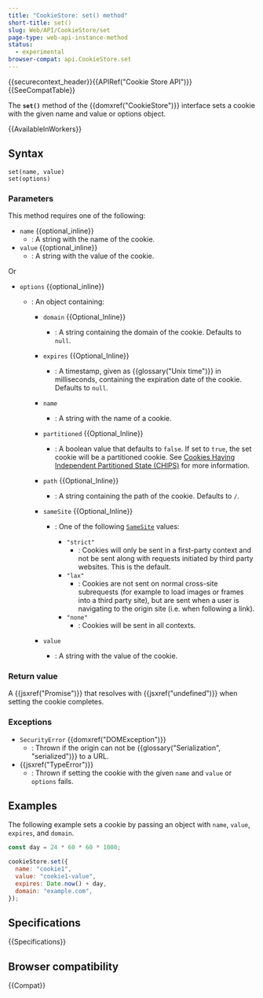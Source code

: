```yaml
---
title: "CookieStore: set() method"
short-title: set()
slug: Web/API/CookieStore/set
page-type: web-api-instance-method
status:
  - experimental
browser-compat: api.CookieStore.set
---
```


{{securecontext_header}}{{APIRef("Cookie Store API")}}{{SeeCompatTable}}

The **`set()`** method of the {{domxref("CookieStore")}} interface sets a cookie with the given name and value or options object.

{{AvailableInWorkers}}

## Syntax

```js-nolint
set(name, value)
set(options)
```

### Parameters

This method requires one of the following:

- `name` {{optional_inline}}
  - : A string with the name of the cookie.
- `value` {{optional_inline}}
  - : A string with the value of the cookie.

Or

- `options` {{optional_inline}}

  - : An object containing:

    - `domain` {{Optional_Inline}}
      - : A string containing the domain of the cookie. Defaults to `null`.
    - `expires` {{Optional_Inline}}
      - : A timestamp, given as {{glossary("Unix time")}} in milliseconds, containing the expiration date of the cookie. Defaults to `null`.
    - `name`
      - : A string with the name of a cookie.
    - `partitioned` {{Optional_Inline}}
      - : A boolean value that defaults to `false`. If set to `true`, the set cookie will be a partitioned cookie. See [Cookies Having Independent Partitioned State (CHIPS)](/en-US/docs/Web/Privacy/Partitioned_cookies) for more information.
    - `path` {{Optional_Inline}}
      - : A string containing the path of the cookie. Defaults to `/`.
    - `sameSite` {{Optional_Inline}}

      - : One of the following [`SameSite`](/en-US/docs/Web/HTTP/Headers/Set-Cookie#samesitesamesite-value) values:

        - `"strict"`
          - : Cookies will only be sent in a first-party context and not be sent along with requests initiated by third party websites. This is the default.
        - `"lax"`
          - : Cookies are not sent on normal cross-site subrequests (for example to load images or frames into a third party site), but are sent when a user is navigating to the origin site (i.e. when following a link).
        - `"none"`
          - : Cookies will be sent in all contexts.

    - `value`
      - : A string with the value of the cookie.

### Return value

A {{jsxref("Promise")}} that resolves with {{jsxref("undefined")}} when setting the cookie completes.

### Exceptions

- `SecurityError` {{domxref("DOMException")}}
  - : Thrown if the origin can not be {{glossary("Serialization", "serialized")}} to a URL.
- {{jsxref("TypeError")}}
  - : Thrown if setting the cookie with the given `name` and `value` or `options` fails.

## Examples

The following example sets a cookie by passing an object with `name`, `value`, `expires`, and `domain`.

```js
const day = 24 * 60 * 60 * 1000;

cookieStore.set({
  name: "cookie1",
  value: "cookie1-value",
  expires: Date.now() + day,
  domain: "example.com",
});
```

## Specifications

{{Specifications}}

## Browser compatibility

{{Compat}}

